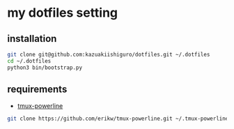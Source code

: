 # my dotfiles setting

## installation

```bash
git clone git@github.com:kazuakiishiguro/dotfiles.git ~/.dotfiles
cd ~/.dotfiles
python3 bin/bootstrap.py
```

## requirements

* [tmux-powerline](https://github.com/erikw/tmux-powerline)

```bash
git clone https://github.com/erikw/tmux-powerline.git ~/.tmux-powerline
```